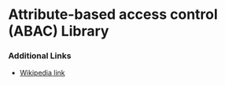 # Attribute-based access control (ABAC) Library

### Additional Links

* [Wikipedia link](https://en.wikipedia.org/wiki/Attribute-based_access_control)